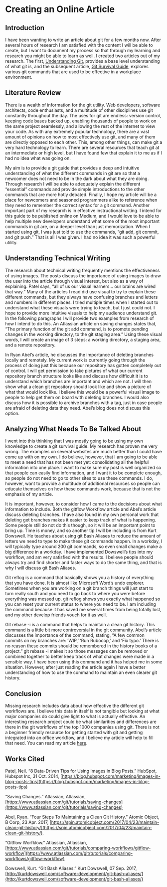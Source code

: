 # Creating an Online Article

## Introduction

I have been wanting to write an article about git for a few months now. After several hours of research I am satisfied with the content I will be able to create, but I want to document my process so that through my learning and research you might be able to learn as well. I created two articles out of my research. The first, [Understanding Git](./understanding-git.md), provides a base level understanding of what git is, and the subsequent article, [Git Survival Guide](./git-survival-guide.md), explores various git commands that are used to be effective in a workplace environment.

## Literature Review

There is a wealth of information for the git utility. Web developers, software architects, code enthusiasts, and a multitude of other disciplines use git constantly throughout the day. The uses for git are endless: version control, keeping code bases backed up, enabling thousands of people to work on the same project seamlessly, and allowing the rest of the internet to view your code. As with any extremely popular technology, there are a vast amount of opinions on how to most effectively use git, and many of them are directly opposed to each other. This, among other things, can make git a very hard technology to learn. There are several resources that teach git at an intermediate or high level, but I have found few that explain it to me as if I had no idea what was going on.

My aim is to provide a git guide that provides a deep and intuitive understanding of what the different commands in git are so that a newcomer does not need to be in the dark about what they are doing. Through research I will be able to adequately explain the different “essential” commands and provide simple introductions to the other commands that are more hotly debated. Finally, I hope my article will be a place for newcomers and seasoned programmers alike to reference when they need to remember the correct syntax for a git command.
Another important part of my research is in effective instructional writing. I intend for this guide to be published online on Medium, and I would love to be able to help multiple new developers understand what some of the most important commands in git are, on a deeper level than just memorization. When I started using git, I was just told to use the commands, “git add, git commit, and git push.” That is all I was given. I had no idea it was such a powerful utility.

## Understanding Technical Writing

The research about technical writing frequently mentions the effectiveness of using images. The posts discuss the importance of using images to draw the user into the article through visual interest, but also as a way of explaining. Patel says, “all of us our visual learners… our brains are wired that way.” Many of the articles I read did use visual to try to explain these different commands, but they always have confusing branches and letters and numbers in different places. I tried multiple times when I started out to understand what these visuals were trying to teach, but I just could not. I hope to provide more intuitive visuals to help my audience understand git. In the following paragraphs I will provide two examples from research of how I intend to do this.
An Atlassian article on saving changes states that, “The primary function of the git add command, is to promote pending changes in the working directory, to the git staging area.” Using these visual words, I will create an image of 3 steps: a working directory, a staging area, and a remote repository.

In Ryan Abel’s article, he discusses the importance of deleting branches locally and remotely. My current work is currently going through the process of doing just this because our repository has gotten completely out of control. I will get permission to take pictures of what our current repository branch structure looks like and discuss how difficult it is to understand which branches are important and which are not. I will then show what a clean git repository should look like and show a picture of what that would look like. I believe this would be a powerful visual image to people to help get them on board with deleting branches. I would also discuss how it is possible to archive branches with a tag, just in case people are afraid of deleting data they need. Abel’s blog does not discuss this option.

## Analyzing What Needs To Be Talked About

I went into this thinking that I was mostly going to be using my own knowledge to create a git survival guide. My research has proven me very wrong. The examples on several websites are much better than I could have come up with on my own. I do believe, however, that I am going to be able to meet a need that has not been met yet: consolidating all the helpful information into one place. I want to make sure my post is well organized so that people can easily find information, and I want it to be complete enough, so people do not need to go to other sites to use these commands. I do, however, want to provide a multitude of additional resources so people can educate themselves on how these commands work, because that is not the emphasis of my article.

It is important, however, to consider how I came to the decisions about what information to include. Both the gitflow Workflow article and Abel’s article discuss deleting branches. I have also found in my own personal work that deleting get branches makes it easier to keep track of what is happening. Some people still do not do this though, so it will be an important point to bring up.
Time is money, and so another tip I will be including is from Kurt Dowswell. He teaches about using git Bash Aliases to reduce the amount of letters we need to type to make these git commands happen. In a workday, I will typically type around 200 git commands, so even small changes make a big difference in a workday. I have implemented Dowswell’s tips into my workflow, and am very satisfied with the results. I believe people should always try and find shorter and faster ways to do the same thing, and that is why I will discuss git Bash Aliases.

Git reflog is a command that basically shows you a history of everything that you have done. It is almost like Microsoft Word’s undo explorer. Sometimes when you are working on a git branch things will just start to turn really south and you need to go back to where you were before everything was messed up. git reflog shows you exactly what happened so you can reset your current status to where you need to be. I am including the command because it has saved me several times from being totally lost, and my other develop friends vouch for it as well.

Git rebase -i is a command that helps to maintain a clean git history. This command is a little bit more controversial in the git community. Abel’s article discusses the importance of the command, stating, “A few common commits on my branches are: ‘WIP,’ ‘Run Rubocop,’ and ‘Fix typo.’ There is no reason these commits should be remembered in the history books of a project.” git rebase -i makes it so those messages can be removed or combined together to better keep track of what changes were made in a sensible way. I have been using this command and it has helped me in some situation. However, after just reading the article again I have a better understanding of how to use the command to maintain an even clearer git history.

## Conclusion

Missing research includes data about how effective the different git workflows are. I believe this data in itself is not tangible but looking at what major companies do could give light to what is actually effective. An interesting research project could be what similarities and differences are there in the git workflows of the top 1000 companies using git. There is not a beginner friendly resource for getting started with git and getting integrated into an office workflow, and I believe my article will help to fill that need. You can read my article [here](./understanding-git.md).

## Works Cited

Patel, Neil. “8 Data-Driven Tips for Using Images in Blog Posts.” HubSpot, Hubspot Inc, 31 Oct. 2014, [https://blog.hubspot.com/marketing/images-in-blog-posts-tips](https://blog.hubspot.com/marketing/images-in-blog-posts-tips)

“Saving Changes.” Atlassian, Atlassian, [https://www.atlassian.com/git/tutorials/saving-changes](https://www.atlassian.com/git/tutorials/saving-changes)

Abel, Ryan. “Four Steps To Maintaining a Clean Git History.” Atomic Object, B Corp, 23 Apr. 2017, [https://spin.atomicobject.com/2017/04/23/maintain-clean-git-history/](https://spin.atomicobject.com/2017/04/23/maintain-clean-git-history/).

“Gitflow Worfklow.” Atlassian, Atlassian, [https://www.atlassian.com/git/tutorials/comparing-workflows/gitflow-workflow](https://www.atlassian.com/git/tutorials/comparing-workflows/gitflow-workflow)

Dowswell, Kurt. “Git Bash Aliases.” Kurt Dowswell, 07 Sep. 2017, [http://kurtdowswell.com/software-development/git-bash-aliases/](http://kurtdowswell.com/software-development/git-bash-aliases/)

